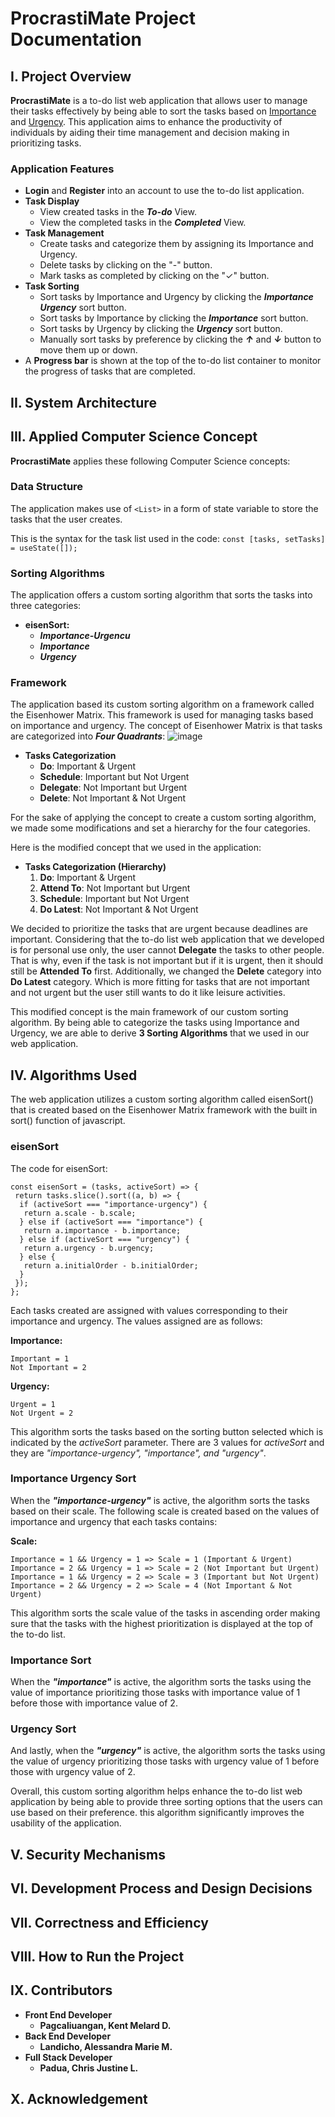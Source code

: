 # ProcrastiMate Project Documentation
## I. Project Overview
**ProcrastiMate** is a to-do list web application that allows user to manage their tasks effectively by being able to sort the tasks based on <ins>Importance</ins> and <ins>Urgency</ins>. This application aims to enhance the productivity of individuals by aiding their time management and decision making in prioritizing tasks.

### Application Features
- **Login** and **Register** into an account to use the to-do list application.
- **Task Display**
  - View created tasks in the **_To-do_** View.
  - View the completed tasks in the **_Completed_** View.
- **Task Management**
  - Create tasks and categorize them by assigning its Importance and Urgency.
  - Delete tasks by clicking on the "-" button.
  - Mark tasks as completed by clicking on the "✓" button.
- **Task Sorting**
  - Sort tasks by Importance and Urgency by clicking the **_Importance Urgency_** sort button.
  - Sort tasks by Importance by clicking the **_Importance_** sort button.
  - Sort tasks by Urgency by clicking the **_Urgency_** sort button.
  - Manually sort tasks by preference by clicking the **_↑_** and **_↓_** button to move them up or down.
- A **Progress bar** is shown at the top of the to-do list container to monitor the progress of tasks that are completed.

## II. System Architecture


## III. Applied Computer Science Concept
**ProcrastiMate** applies these following Computer Science concepts:

### Data Structure
The application makes use of `<List>` in a form of state variable to store the tasks that the user creates.

This is the syntax for the task list used in the code:
`const [tasks, setTasks] = useState([]);`

### Sorting Algorithms
The application offers a custom sorting algorithm that sorts the tasks into three categories:
- **eisenSort:**
  - ***Importance-Urgencu***
  - ***Importance***
  - ***Urgency***
 
 ### Framework
 The application based its custom sorting algorithm on a framework called the Eisenhower Matrix. This framework is used for managing tasks based on importance and urgency. The concept of Eisenhower Matrix is that tasks are categorized into ***Four Quadrants***:
 ![image](https://github.com/user-attachments/assets/e7f84752-3f90-4998-b34a-efd98aaffce5)

- **Tasks Categorization**
  - **Do**: Important & Urgent
  - **Schedule**: Important but Not Urgent
  - **Delegate**: Not Important but Urgent
  - **Delete**: Not Important & Not Urgent

For the sake of applying the concept to create a custom sorting algorithm, we made some modifications and set a hierarchy for the four categories. 

Here is the modified concept that we used in the application:
- **Tasks Categorization (Hierarchy)**
  1. **Do**: Important & Urgent
  2. **Attend To**: Not Important but Urgent
  3. **Schedule**: Important but Not Urgent
  4. **Do Latest**: Not Important & Not Urgent
 
We decided to prioritize the tasks that are urgent because deadlines are important. Considering that the to-do list web application that we developed is for personal use only, the user cannot **Delegate** the tasks to other people. That is why, even if the task is not important but if it is urgent, then it should still be **Attended To** first. Additionally, we changed the **Delete** category into **Do Latest** category. Which is more fitting for tasks that are not important and not urgent but the user still wants to do it like leisure activities. 

This modified concept is the main framework of our custom sorting algorithm. By being able to categorize the tasks using Importance and Urgency, we are able to derive **3 Sorting Algorithms** that we used in our web application.

## IV. Algorithms Used
The web application utilizes a custom sorting algorithm called eisenSort() that is created based on the Eisenhower Matrix framework with the built in sort() function of javascript.


### eisenSort
The code for eisenSort:
```
const eisenSort = (tasks, activeSort) => {
 return tasks.slice().sort((a, b) => {
  if (activeSort === "importance-urgency") {
   return a.scale - b.scale;
  } else if (activeSort === "importance") {
   return a.importance - b.importance;
  } else if (activeSort === "urgency") {
   return a.urgency - b.urgency;
  } else {
   return a.initialOrder - b.initialOrder;
  }
 });
};
```
Each tasks created are assigned with values corresponding to their importance and urgency. The values assigned are as follows:

**Importance:**
```
Important = 1
Not Important = 2
```

**Urgency:**
```
Urgent = 1
Not Urgent = 2
```

This algorithm sorts the tasks based on the sorting button selected which is indicated by the _activeSort_ parameter. There are 3 values for _activeSort_ and they are _"importance-urgency", "importance", and "urgency"_. 


### Importance Urgency Sort
When the **_"importance-urgency"_** is active, the algorithm sorts the tasks based on their scale. The following scale is created based on the values of importance and urgency that each tasks contains:

**Scale:**
```
Importance = 1 && Urgency = 1 => Scale = 1 (Important & Urgent)
Importance = 2 && Urgency = 1 => Scale = 2 (Not Important but Urgent)
Importance = 1 && Urgency = 2 => Scale = 3 (Important but Not Urgent)
Importance = 2 && Urgency = 2 => Scale = 4 (Not Important & Not Urgent)
```

This algorithm sorts the scale value of the tasks in ascending order making sure that the tasks with the highest prioritization is displayed at the top of the to-do list.


### Importance Sort
When the **_"importance"_** is active, the algorithm sorts the tasks using the value of importance prioritizing those tasks with importance value of 1 before those with importance value of 2.


### Urgency Sort
And lastly, when the **_"urgency"_** is active, the algorithm sorts the tasks using the value of urgency prioritizing those tasks with urgency value of 1 before those with urgency value of 2.

Overall, this custom sorting algorithm helps enhance the to-do list web application by being able to provide three sorting options that the users can use based on their preference. this algorithm significantly improves the usability of the application.


## V. Security Mechanisms


## VI. Development Process and Design Decisions


## VII. Correctness and Efficiency


## VIII. How to Run the Project


## IX. Contributors
- **Front End Developer**
  - **Pagcaliuangan, Kent Melard D.** <!-- Lagyan ng mention -->
- **Back End Developer**
  - **Landicho, Alessandra Marie M.** <!-- Lagyan ng mention -->
- **Full Stack Developer**
  - **Padua, Chris Justine L.** <!-- Lagyan ng mention -->

## X. Acknowledgement

